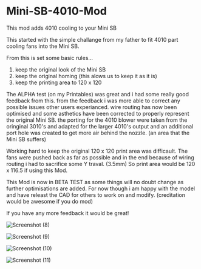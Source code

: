 # Mini-SB-4010-Mod
 This mod adds 4010 cooling to your Mini SB

This started with the simple challange from my father to fit 4010 part cooling fans into the Mini SB.

From this is set some basic rules...

1. keep the original look of the Mini SB
2. keep the original homing (this alows us to keep it as it is)
3. keep the printing area to 120 x 120

The ALPHA test (on my Printables) was great and i had some really good feedback from this.
from the feedback i was more able to correct any possible issues other users experianced.
wire routing has now been optimised and some asthetics have been corrected to properly represent the original Mini SB.
the porting for the 4010 blower were taken from the oringinal 3010's and adapted for the larger 4010's output and an additional port hole was created to get more air behind the nozzle. (an area that the Mini SB suffers)

Working hard to keep the original 120 x 120 print area was difficault. The fans were pushed back as far as possible and in the end because of wiring routing i had to sacrifice some Y traval. (3.5mm)
So print area would be 120 x 116.5 if using this Mod.

This Mod is now in BETA TEST as some things will no doubt change as further optimisations are added.
For now though i am happy with the model and have releast the CAD for others to work on and modify. (creditation would be awesome if you do mod)

If you have any more feedback it would be great!

![Screenshot (8)](https://github.com/Driftrotor/Mini-SB-4010-Mod/assets/94327757/c6e6fdcc-f53e-4a0d-871e-b72d567b04ab)

![Screenshot (9)](https://github.com/Driftrotor/Mini-SB-4010-Mod/assets/94327757/0ada379f-5edb-4214-9be7-ef8d2b6022a6)

![Screenshot (10)](https://github.com/Driftrotor/Mini-SB-4010-Mod/assets/94327757/96654574-1577-4036-836f-14630ec4ed6e)

![Screenshot (11)](https://github.com/Driftrotor/Mini-SB-4010-Mod/assets/94327757/dd94844e-217d-4c5c-956d-3cbd70365adb)
